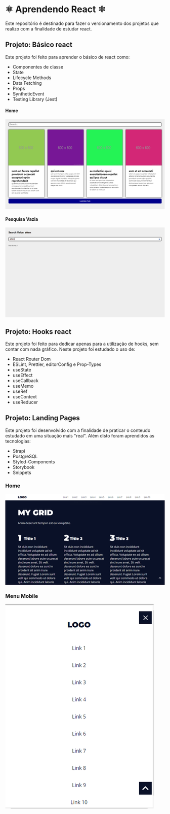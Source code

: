 # :atom_symbol: Aprendendo React :atom_symbol: 

Este repositório é destinado para fazer o versionamento dos projetos que realizo com a finalidade de estudar react.

## Projeto: Básico react

Este projeto foi feito para aprender o básico de react como:
* Componentes de classe
* State
* Lifecycle Methods
* Data Fetching
* Props
* SyntheticEvent
* Testing Library (Jest)

#### Home
![Site](https://raw.githubusercontent.com/Berchez/EstudandoReact/main/basico-react/src/images/sitePreview.png)

#### Pesquisa Vazia
![Site2](https://raw.githubusercontent.com/Berchez/EstudandoReact/main/basico-react/src/images/sitePreview2.png)

## Projeto: Hooks react

Este projeto foi feito para dedicar apenas para a utilização de hooks, sem contar com nada gráfico.
Neste projeto foi estudado o uso de:
* React Router Dom
* ESLint, Prettier, editorConfig e Prop-Types
* useState
* useEffect
* useCallback
* useMemo
* useRef
* useContext
* useReducer

## Projeto: Landing Pages

Este projeto foi desenvolvido com a finalidade de praticar o conteudo estudado em uma situação mais "real". Além disto foram aprendidos as tecnologias:

* Strapi
* PostgreSQL
* Styled-Components
* Storybook
* Snippets

### Home
![Home](https://raw.githubusercontent.com/Berchez/EstudandoReact/main/landing-pages-react/src/images/homePreview.png)

### Menu Mobile
![Menu](https://raw.githubusercontent.com/Berchez/EstudandoReact/main/landing-pages-react/src/images/menuMobilePreview.png)
